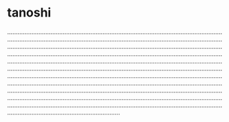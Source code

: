 # tanoshi
.....................................................................................................................................................................................................................................................................................................................................................................................................................................................................................................................................................................................................................................................................................................................................................................................................................................................................................................................................................................................................................................................................................................................................................................................................................................................................................................................................................................................................................................................................................